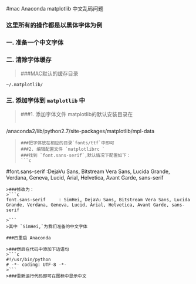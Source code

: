 #mac  Anaconda matplotlib 中文乱码问题
### 这里所有的操作都是以黑体字体为例
### 一. 准备一个中文字体
### 二. 清除字体缓存
>###MAC默认的缓存目录

```shell
~/.matplotlib/
```
### 三. 添加字体到 `matplotlib` 中
>###1. 添加字体文件 matplotlib的默认安装目录在 
>```c
/anaconda2/lib/python2.7/site-packages/matplotlib/mpl-data
>```
>###把字体放在相应的目录`fonts/ttf`中即可
>###2. 编辑配置文件 `matplotlibrc `
>###找到 `font.sans-serif`,默认情况下配置如下：
>```c
#font.sans-serif     :DejaVu Sans, Bitstream Vera Sans, Lucida Grande, Verdana, Geneva, Lucid, Arial, Helvetica, Avant Garde, sans-serif
```
>###修改为：
>```c
font.sans-serif     : SimHei, DejaVu Sans, Bitstream Vera Sans, Lucida Grande, Verdana, Geneva, Lucid, Arial, Helvetica, Avant Garde, sans-serif

>```
>其中 `SimHei,`为我们准备的中文字体

###四重启 Anaconda

>###然后在代码中添加下边语句
>```c
#!/usr/bin/python
# -*- coding: UTF-8 -*-
>```
>###重新运行代码即可在图标中显示中文

